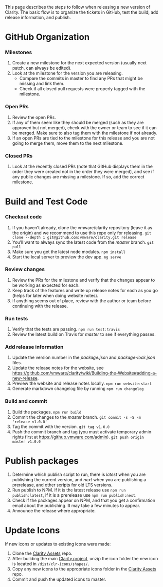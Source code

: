 This page describes the steps to follow when releasing a new version of Clarity. The basic flow is to organize the tickets in GitHub, test the build, add release information, and publish.

# GitHub Organization

### Milestones

1. Create a new milestone for the next expected version (usually next patch, can always be edited).
2. Look at the milestone for the version you are releasing.
    * Compare the commits in master to find any PRs that might be missing and link them. 
    * Check if all closed pull requests were properly tagged with the milestone.

### Open PRs

1. Review the open PRs.
2. If any of them seem like they should be merged (such as they are approved but not merged), check with the owner or team to see if it can be merged. Make sure to also tag them with the milestone if not already.
3. If an open PRs are tied to the milestone for this release and you are not going to merge them, move them to the next milestone.

### Closed PRs

1. Look at the recently closed PRs (note that GitHub displays them in the order they were created not in the order they were merged), and see if any public changes are missing a milestone. If so, add the correct milestone.

# Build and Test Code

### Checkout code

1. If you haven't already, clone the vmware/clarity repository (leave it as the origin) and we recommend to use this repo only for releasing. `git clone --depth 1 git@github.com:vmware/clarity.git release`
2. You'll want to always sync the latest code from the *master* branch. `git pull`
3. Make sure you get the latest node modules. `npm install`
4. Start the local server to preview the dev app. `ng serve`

### Review changes

1. Review the PRs for the milestone and verify that the changes appear to be working as expected for each.
2. Keep track of the features and write up release notes for each as you go (helps for later when doing website notes).
3. If anything seems out of place, review with the author or team before continuing with the release.

### Run tests

1. Verify that the tests are passing. `npm run test:travis`
2. Review the latest build on Travis for *master* to see if everything passes.

### Add release information

1. Update the version number in the *package.json* and *package-lock.json* files.
2. Update the release notes for the website, see https://github.com/vmware/clarity/wiki/Building-the-Website#adding-a-new-release.
3. Preview the website and release notes locally. `npm run website:start`
4. Generate markdown changelog file by running `npm run changelog`

### Build and commit

1. Build the packages. `npm run build`
2. Commit the changes to the *master* branch. `git commit -s -S -m 'release v1.0.0'`
3. Tag the commit with the version. `git tag v1.0.0`
4. Push the commit branch and tag (you must activate temporary admin rights first at https://github.vmware.com/admin). `git push origin master v1.0.0`

# Publish packages

1. Determine which publish script to run, there is *latest* when you are publishing the current version, and *next* when you are publishing a prerelease, and other scripts for old LTS versions.
2. Run publish to NPM. If it is the latest release use `npm run publish:latest`, if it is a prerelease use `npm run publish:next`.
3. Check if the packages appear on NPM, and that you get a confirmation email about the publishing. It may take a few minutes to appear.
4. Announce the release where appropriate.

# Update Icons

If new icons or updates to existing icons were made:
1. Clone the [Clarity Assets](https://github.com/vmware/clarity-assets) repo.
2. After building the main [Clarity project](https://github.com/vmware/clarity), unzip the icon folder the new icon is located in `/dist/clr-icons/shapes/`.
3. Copy any new icons to the appropriate icons folder in the [Clarity Assets](https://github.com/vmware/clarity-assets) repo.
4. Commit and push the updated icons to master.
